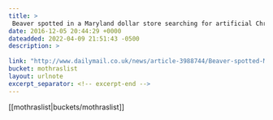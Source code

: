 ```yaml
---
title: > 
 Beaver spotted in a Maryland dollar store searching for artificial Christmas tree | Daily Mail Online
date: 2016-12-05 20:44:29 +0000
dateadded: 2022-04-09 21:51:43 -0500
description: > 
 
link: "http://www.dailymail.co.uk/news/article-3988744/Beaver-spotted-Maryland-dollar-store-searching-artificial-Christmas-tree.html"
bucket: mothraslist
layout: urlnote
excerpt_separator: <!-- excerpt-end -->
--- 
```

 <!-- excerpt-end -->[[mothraslist|buckets/mothraslist]]

